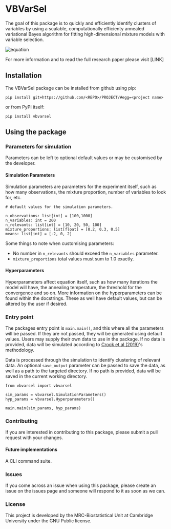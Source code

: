 # VBVarSel

The goal of this package is to quickly and efficiently identify clusters of variables by using a scalable, computationally efficienty annealed variational Bayes algorithm for fitting high-dimensional mixture models with variable selection.

![equation](https://latex.codecogs.com/svg.image?\textit{p}(\textit{X}|\Phi,\pi)=\prod_{\textit{n=1}}^{\textit{N}}\prod_{\textit{k=1}}^{\textit{K}}\pi_k\mathit{f}\textsc{x}(\textsc{x}_n|\Phi_k))

For more information and to read the full research paper please visit [LINK]

## Installation
The VBVarSel package can be installed from github using pip:

`pip install git+https://github.com/<REPO>/PROJECT/#egg=<project name>`

or from PyPI itself:

`pip install vbvarsel`

## Using the package

### Parameters for simulation
Parameters can be left to optional default values or may be customised by the developer.

#### Simulation Parameters

Simulation parameters are parameters for the experiment itself, such as how many observations, the mixture proportion, number of variables to look for, etc. 

```
# default values for the simulation parameters.

n_observations: list[int] = [100,1000]
n_variables: int = 200
n_relevants: list[int] = [10, 20, 50, 100]
mixture_proportions: list[float] = [0.2, 0.3, 0.5]
means: list[int] = [-2, 0, 2]
```

Some things to note when customising parameters:

- No number in `n_relevants` should exceed the `n_variables` parameter. 
- `mixture_proportions` total values must sum to 1.0 exactly.

#### Hyperparameters

Hyperparameters affect equation itself, such as how many iterations the model will have, the annealing temperature, the threshold for the convergence and so on. More information on the hyperparameters can be found within the docstrings. These as well have default values, but can be altered by the user if desired. 

### Entry point

The packages entry point is `main.main()`, and this where all the parameters will be passed. If they are not passed, they will be generated using default values. Users may supply their own data to use in the package. If no data is provided, data will be simulated according to [Crook et al (2019)](https://pubmed.ncbi.nlm.nih.gov/31119032/)'s methodology. 

Data is processed through the simulation to identify clustering of relevant data. An optional `save_output` parameter can be passed to save the data, as well as a path to the targeted directory. If no path is provided, data will be saved in the current working directory.

```
from vbvarsel import vbvarsel

sim_params = vbvarsel.SimulationParameters()
hyp_params = vbvarsel.Hyperparameters()

main.main(sim_params, hyp_params)
```

### Contributing

If you are interested in contributing to this package, please submit a pull request with your changes.

#### Future implementations

A CLI command suite.

### Issues

If you come across an issue when using this package, please create an issue on the issues page and someone will respond to it as soon as we can.

### License

This project is developed by the MRC-Biostatistical Unit at Cambridge University under the GNU Public license.